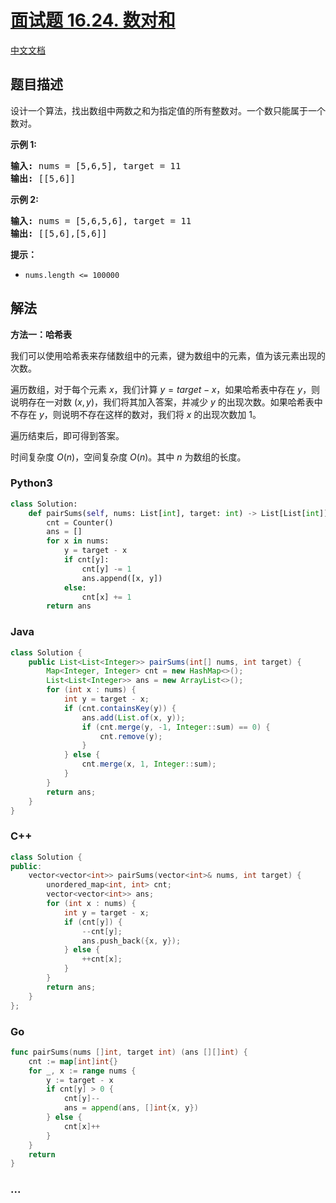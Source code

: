# [面试题 16.24. 数对和](https://leetcode.cn/problems/pairs-with-sum-lcci)

[中文文档](/lcci/16.24.Pairs%20With%20Sum/README.md)

## 题目描述

<!-- 这里写题目描述 -->

<p>设计一个算法，找出数组中两数之和为指定值的所有整数对。一个数只能属于一个数对。</p>
<p><strong>示例 1:</strong></p>
<pre><strong>输入:</strong> nums = [5,6,5], target = 11
<strong>输出: </strong>[[5,6]]</pre>
<p><strong>示例 2:</strong></p>
<pre><strong>输入:</strong> nums = [5,6,5,6], target = 11
<strong>输出: </strong>[[5,6],[5,6]]</pre>
<p><strong>提示：</strong></p>
<ul>
	<li><code>nums.length &lt;= 100000</code></li>
</ul>

## 解法

<!-- 这里可写通用的实现逻辑 -->

**方法一：哈希表**

我们可以使用哈希表来存储数组中的元素，键为数组中的元素，值为该元素出现的次数。

遍历数组，对于每个元素 $x$，我们计算 $y = target - x$，如果哈希表中存在 $y$，则说明存在一对数 $(x, y)$，我们将其加入答案，并减少 $y$ 的出现次数。如果哈希表中不存在 $y$，则说明不存在这样的数对，我们将 $x$ 的出现次数加 $1$。

遍历结束后，即可得到答案。

时间复杂度 $O(n)$，空间复杂度 $O(n)$。其中 $n$ 为数组的长度。

<!-- tabs:start -->

### **Python3**

<!-- 这里可写当前语言的特殊实现逻辑 -->

```python
class Solution:
    def pairSums(self, nums: List[int], target: int) -> List[List[int]]:
        cnt = Counter()
        ans = []
        for x in nums:
            y = target - x
            if cnt[y]:
                cnt[y] -= 1
                ans.append([x, y])
            else:
                cnt[x] += 1
        return ans
```

### **Java**

<!-- 这里可写当前语言的特殊实现逻辑 -->

```java
class Solution {
    public List<List<Integer>> pairSums(int[] nums, int target) {
        Map<Integer, Integer> cnt = new HashMap<>();
        List<List<Integer>> ans = new ArrayList<>();
        for (int x : nums) {
            int y = target - x;
            if (cnt.containsKey(y)) {
                ans.add(List.of(x, y));
                if (cnt.merge(y, -1, Integer::sum) == 0) {
                    cnt.remove(y);
                }
            } else {
                cnt.merge(x, 1, Integer::sum);
            }
        }
        return ans;
    }
}
```

### **C++**

```cpp
class Solution {
public:
    vector<vector<int>> pairSums(vector<int>& nums, int target) {
        unordered_map<int, int> cnt;
        vector<vector<int>> ans;
        for (int x : nums) {
            int y = target - x;
            if (cnt[y]) {
                --cnt[y];
                ans.push_back({x, y});
            } else {
                ++cnt[x];
            }
        }
        return ans;
    }
};
```

### **Go**

```go
func pairSums(nums []int, target int) (ans [][]int) {
	cnt := map[int]int{}
	for _, x := range nums {
		y := target - x
		if cnt[y] > 0 {
			cnt[y]--
			ans = append(ans, []int{x, y})
		} else {
			cnt[x]++
		}
	}
	return
}
```

### **...**

```

```

<!-- tabs:end -->
